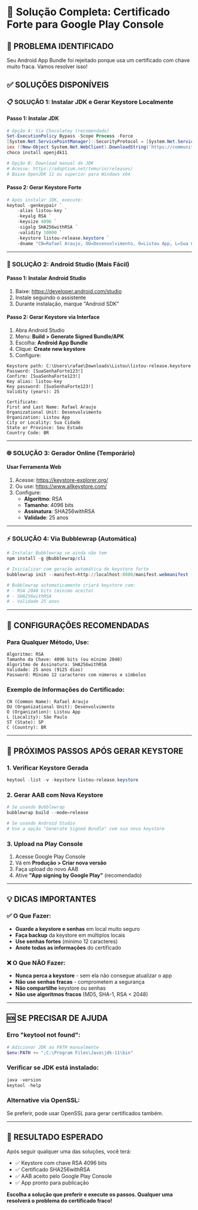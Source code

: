 # 🚀 Solução Completa: Certificado Forte para Google Play Console

## 🚨 PROBLEMA IDENTIFICADO
Seu Android App Bundle foi rejeitado porque usa um certificado com chave muito fraca. Vamos resolver isso!

## ✅ SOLUÇÕES DISPONÍVEIS

### 📋 SOLUÇÃO 1: Instalar JDK e Gerar Keystore Localmente

#### Passo 1: Instalar JDK
```powershell
# Opção A: Via Chocolatey (recomendado)
Set-ExecutionPolicy Bypass -Scope Process -Force
[System.Net.ServicePointManager]::SecurityProtocol = [System.Net.ServicePointManager]::SecurityProtocol -bor 3072
iex ((New-Object System.Net.WebClient).DownloadString('https://community.chocolatey.org/install.ps1'))
choco install openjdk11

# Opção B: Download manual do JDK
# Acesse: https://adoptium.net/temurin/releases/
# Baixe OpenJDK 11 ou superior para Windows x64
```

#### Passo 2: Gerar Keystore Forte
```powershell
# Após instalar JDK, execute:
keytool -genkeypair `
    -alias listou-key `
    -keyalg RSA `
    -keysize 4096 `
    -sigalg SHA256withRSA `
    -validity 10000 `
    -keystore listou-release.keystore `
    -dname "CN=Rafael Araujo, OU=Desenvolvimento, O=Listou App, L=Sua Cidade, ST=Seu Estado, C=BR"
```

---

### 📱 SOLUÇÃO 2: Android Studio (Mais Fácil)

#### Passo 1: Instalar Android Studio
1. Baixe: https://developer.android.com/studio
2. Instale seguindo o assistente
3. Durante instalação, marque "Android SDK"

#### Passo 2: Gerar Keystore via Interface
1. Abra Android Studio
2. Menu: **Build > Generate Signed Bundle/APK**
3. Escolha: **Android App Bundle**
4. Clique: **Create new keystore**
5. Configure:

```
Keystore path: C:\Users\rafae\Downloads\Listou\listou-release.keystore
Password: [SuaSenhaForte123!]
Confirm: [SuaSenhaForte123!]
Key alias: listou-key
Key password: [SuaSenhaForte123!]
Validity (years): 25

Certificate:
First and Last Name: Rafael Araujo
Organizational Unit: Desenvolvimento
Organization: Listou App
City or Locality: Sua Cidade
State or Province: Seu Estado
Country Code: BR
```

---

### 🌐 SOLUÇÃO 3: Gerador Online (Temporário)

#### Usar Ferramenta Web
1. Acesse: https://keystore-explorer.org/
2. Ou use: https://www.allkeystore.com/
3. Configure:
   - **Algoritmo**: RSA
   - **Tamanho**: 4096 bits
   - **Assinatura**: SHA256withRSA
   - **Validade**: 25 anos

---

### ⚡ SOLUÇÃO 4: Via Bubblewrap (Automática)

```powershell
# Instalar Bubblewrap se ainda não tem
npm install -g @bubblewrap/cli

# Inicializar com geração automática de keystore forte
bubblewrap init --manifest=http://localhost:8080/manifest.webmanifest --useNewKeystore

# Bubblewrap automaticamente criará keystore com:
# - RSA 2048 bits (mínimo aceito)
# - SHA256withRSA
# - Validade 25 anos
```

---

## 🔧 CONFIGURAÇÕES RECOMENDADAS

### Para Qualquer Método, Use:
```
Algoritmo: RSA
Tamanho da Chave: 4096 bits (ou mínimo 2048)
Algoritmo de Assinatura: SHA256withRSA
Validade: 25 anos (9125 dias)
Password: Mínimo 12 caracteres com números e símbolos
```

### Exemplo de Informações do Certificado:
```
CN (Common Name): Rafael Araujo
OU (Organizational Unit): Desenvolvimento
O (Organization): Listou App
L (Locality): São Paulo
ST (State): SP
C (Country): BR
```

---

## 🚀 PRÓXIMOS PASSOS APÓS GERAR KEYSTORE

### 1. Verificar Keystore Gerada
```powershell
keytool -list -v -keystore listou-release.keystore
```

### 2. Gerar AAB com Nova Keystore
```powershell
# Se usando Bubblewrap
bubblewrap build --mode=release

# Se usando Android Studio
# Use a opção "Generate Signed Bundle" com sua nova keystore
```

### 3. Upload na Play Console
1. Acesse Google Play Console
2. Vá em **Produção > Criar nova versão**
3. Faça upload do novo AAB
4. Ative **"App signing by Google Play"** (recomendado)

---

## 💡 DICAS IMPORTANTES

### ✅ O Que Fazer:
- **Guarde a keystore e senhas** em local muito seguro
- **Faça backup** da keystore em múltiplos locais
- **Use senhas fortes** (mínimo 12 caracteres)
- **Anote todas as informações** do certificado

### ❌ O Que NÃO Fazer:
- **Nunca perca a keystore** - sem ela não consegue atualizar o app
- **Não use senhas fracas** - comprometem a segurança
- **Não compartilhe** keystore ou senhas
- **Não use algoritmos fracos** (MD5, SHA-1, RSA < 2048)

---

## 🆘 SE PRECISAR DE AJUDA

### Erro "keytool not found":
```powershell
# Adicionar JDK ao PATH manualmente
$env:PATH += ";C:\Program Files\Java\jdk-11\bin"
```

### Verificar se JDK está instalado:
```powershell
java -version
keytool -help
```

### Alternative via OpenSSL:
Se preferir, pode usar OpenSSL para gerar certificados também.

---

## 🎯 RESULTADO ESPERADO

Após seguir qualquer uma das soluções, você terá:
- ✅ Keystore com chave RSA 4096 bits
- ✅ Certificado SHA256withRSA
- ✅ AAB aceito pelo Google Play Console
- ✅ App pronto para publicação

**Escolha a solução que preferir e execute os passos. Qualquer uma resolverá o problema do certificado fraco!**
